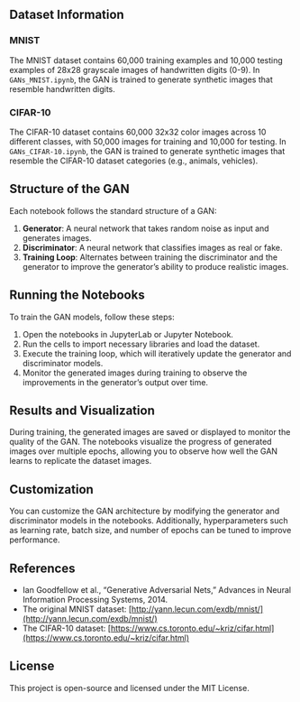 ## Dataset Information

### MNIST

The MNIST dataset contains 60,000 training examples and 10,000 testing examples of 28x28 grayscale images of handwritten digits (0-9). In `GANs_MNIST.ipynb`, the GAN is trained to generate synthetic images that resemble handwritten digits.

### CIFAR-10

The CIFAR-10 dataset contains 60,000 32x32 color images across 10 different classes, with 50,000 images for training and 10,000 for testing. In `GANs_CIFAR-10.ipynb`, the GAN is trained to generate synthetic images that resemble the CIFAR-10 dataset categories (e.g., animals, vehicles).

## Structure of the GAN

Each notebook follows the standard structure of a GAN:

1. **Generator**: A neural network that takes random noise as input and generates images.
2. **Discriminator**: A neural network that classifies images as real or fake.
3. **Training Loop**: Alternates between training the discriminator and the generator to improve the generator’s ability to produce realistic images.

## Running the Notebooks

To train the GAN models, follow these steps:

1. Open the notebooks in JupyterLab or Jupyter Notebook.
2. Run the cells to import necessary libraries and load the dataset.
3. Execute the training loop, which will iteratively update the generator and discriminator models.
4. Monitor the generated images during training to observe the improvements in the generator’s output over time.

## Results and Visualization

During training, the generated images are saved or displayed to monitor the quality of the GAN. The notebooks visualize the progress of generated images over multiple epochs, allowing you to observe how well the GAN learns to replicate the dataset images.

## Customization

You can customize the GAN architecture by modifying the generator and discriminator models in the notebooks. Additionally, hyperparameters such as learning rate, batch size, and number of epochs can be tuned to improve performance.

## References

- Ian Goodfellow et al., “Generative Adversarial Nets,” Advances in Neural Information Processing Systems, 2014.
- The original MNIST dataset: [http://yann.lecun.com/exdb/mnist/](http://yann.lecun.com/exdb/mnist/)
- The CIFAR-10 dataset: [https://www.cs.toronto.edu/~kriz/cifar.html](https://www.cs.toronto.edu/~kriz/cifar.html)

## License

This project is open-source and licensed under the MIT License.
